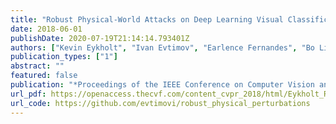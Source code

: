 ```yaml
---
title: "Robust Physical-World Attacks on Deep Learning Visual Classification"
date: 2018-06-01
publishDate: 2020-07-19T21:14:14.793401Z
authors: ["Kevin Eykholt", "Ivan Evtimov", "Earlence Fernandes", "Bo Li", "Amir Rahmati", "Chaowei Xiao", "Atul Prakash", "Tadayoshi Kohno", "Dawn Song"]
publication_types: ["1"]
abstract: ""
featured: false
publication: "*Proceedings of the IEEE Conference on Computer Vision and Pattern Recognition (CVPR)*"
url_pdf: https://openaccess.thecvf.com/content_cvpr_2018/html/Eykholt_Robust_Physical-World_Attacks_CVPR_2018_paper
url_code: https://github.com/evtimovi/robust_physical_perturbations
---
```


